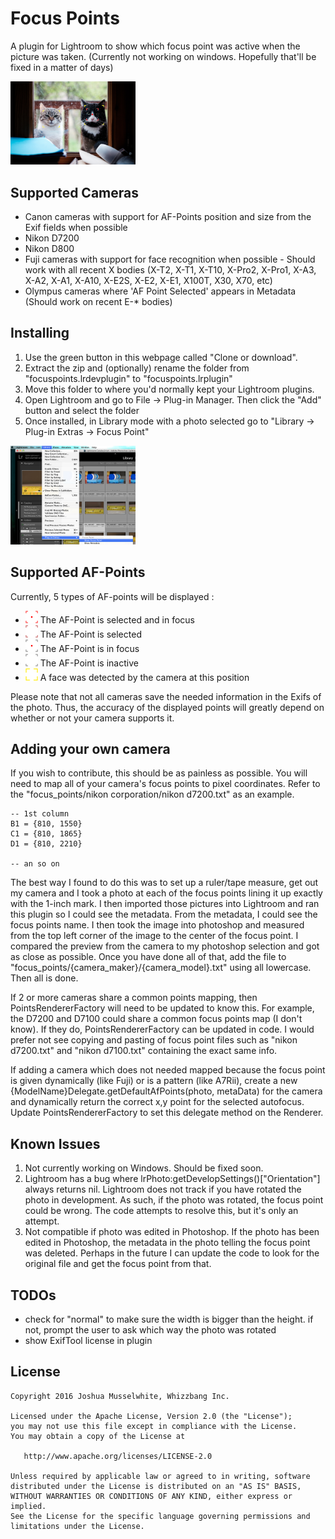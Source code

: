 Focus Points
=======

A plugin for Lightroom to show which focus point was active when the picture was taken. (Currently not working on windows. Hopefully that'll be fixed in a matter of days)

<img src="screens/sample_1.jpg" alt="Screenshot" style="width: 200px;"/>



Supported Cameras
--------
* Canon cameras with support for AF-Points position and size from the Exif fields when possible
* Nikon D7200
* Nikon D800
* Fuji cameras with support for face recognition when possible - Should work with all recent X bodies (X-T2, X-T1, X-T10, X-Pro2, X-Pro1, X-A3, X-A2, X-A1, X-A10, X-E2S, X-E2, X-E1, X100T, X30, X70, etc)
* Olympus cameras where 'AF Point Selected' appears in Metadata (Should work on recent E-* bodies)


Installing
--------
1. Use the green button in this webpage called "Clone or download".
2. Extract the zip and (optionally) rename the folder from "focuspoints.lrdevplugin" to "focuspoints.lrplugin"
3. Move this folder to where you'd normally kept your Lightroom plugins.
4. Open Lightroom and go to File -> Plug-in Manager. Then click the "Add" button and select the folder
5. Once installed, in Library mode with a photo selected go to "Library -> Plug-in Extras -> Focus Point"
<img src="screens/plugin_extra.png" alt="Screenshot" style="width: 200px;"/>

Supported AF-Points
--------
Currently, 5 types of AF-points will be displayed :

* <img src="screens/af_selected_infocus.png" alt="AF selected in focus" style="width: 20px;"/> The AF-Point is selected and in focus
* <img src="screens/af_selected.png" alt="AF selected" style="width: 20px;"/> The AF-Point is selected
* <img src="screens/af_infocus.png" alt="AF in focus" style="width: 20px;"/> The AF-Point is in focus
* <img src="screens/af_inactive.png" alt="AF selected in focus" style="width: 20px;"/> The AF-Point is inactive
* <img src="screens/face.png" alt="AF selected in focus" style="width: 20px;"/> A face was detected by the camera at this position

Please note that not all cameras save the needed information in the Exifs of the photo. Thus, the accuracy of the displayed points will greatly depend on whether or not your camera supports it.

Adding your own camera
--------
If you wish to contribute, this should be as painless as possible. You will need to map all of your camera's focus points to pixel coordinates. Refer to the "focus_points/nikon corporation/nikon d7200.txt" as an example.
```
-- 1st column
B1 = {810, 1550}
C1 = {810, 1865}
D1 = {810, 2210}

-- an so on
```
The best way I found to do this was to set up a ruler/tape measure, get out my camera and I took a photo at each of the focus points lining it up exactly with the 1-inch mark. I then imported those pictures into Lightroom and ran this plugin so I could see the metadata. From the metadata, I could see the focus points name. I then took the image into photoshop and measured from the top left corner of the image to the center of the focus point. I compared the preview from the camera to my photoshop selection and got as close as possible. Once you have done all of that, add the file to "focus_points/{camera_maker}/{camera_model}.txt" using all lowercase. Then all is done.

If 2 or more cameras share a common points mapping, then PointsRendererFactory will need to be updated to know this. For example, the D7200 and D7100 could share a common focus points map (I don't know). If they do, PointsRendererFactory can be updated in code. I would prefer not see copying and pasting of focus point files such as "nikon d7200.txt" and "nikon d7100.txt" containing the exact same info.

If adding a camera which does not needed mapped because the focus point is given dynamically (like Fuji) or is a pattern (like A7Rii), create a new {ModelName}Delegate.getDefaultAfPoints(photo, metaData) for the camera and dynamically return the correct x,y point for the selected autofocus. Update PointsRendererFactory to set this delegate method on the Renderer.


Known Issues
--------
1. Not currently working on Windows. Should be fixed soon.
2. Lightroom has a bug where lrPhoto:getDevelopSettings()["Orientation"] always returns nil. Lightroom does not
track if you have rotated the photo in development. As such, if the photo was rotated, the focus point could be
wrong. The code attempts to resolve this, but it's only an attempt.
3. Not compatible if photo was edited in Photoshop. If the photo has been edited in Photoshop, the metadata in the photo telling the focus point was deleted. Perhaps in the future I can update the code to look for the original file and get the focus point from that.


TODOs
--------
 * check for "normal" to make sure the width is bigger than the height. if not, prompt
  the user to ask which way the photo was rotated
 * show ExifTool license in plugin


License
--------

    Copyright 2016 Joshua Musselwhite, Whizzbang Inc.

    Licensed under the Apache License, Version 2.0 (the "License");
    you may not use this file except in compliance with the License.
    You may obtain a copy of the License at

       http://www.apache.org/licenses/LICENSE-2.0

    Unless required by applicable law or agreed to in writing, software
    distributed under the License is distributed on an "AS IS" BASIS,
    WITHOUT WARRANTIES OR CONDITIONS OF ANY KIND, either express or implied.
    See the License for the specific language governing permissions and
    limitations under the License.

